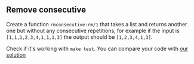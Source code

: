 Remove consecutive
------------------

Create a function `rmconsecutive:rm/1` that takes a list and returns
another one but without any consecutive repetitions, for example if
the input is `[1,1,1,2,3,4,1,1,1,3]` the output should be `[1,2,3,4,1,3]`.

Check if it's working with `make test`. You can compare your code with
[our solution](solution/rmconsecutive.erl)
